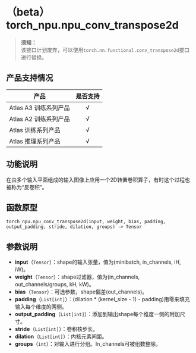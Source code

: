 # （beta）torch_npu.npu_conv_transpose2d

>**须知：**<br>
>该接口计划废弃，可以使用`torch.nn.functional.conv_transpose2d`接口进行替换。

## 产品支持情况

| 产品                                                         | 是否支持 |
| ------------------------------------------------------------ | :------: |
|<term>Atlas A3 训练系列产品</term>           |    √     |
|<term>Atlas A2 训练系列产品</term> | √   |
|<term>Atlas 训练系列产品</term> | √   |
|<term>Atlas 推理系列产品</term>| √   |

## 功能说明

在由多个输入平面组成的输入图像上应用一个2D转置卷积算子，有时这个过程也被称为“反卷积”。

## 函数原型

```
torch_npu.npu_conv_transpose2d(input, weight, bias, padding, output_padding, stride, dilation, groups) -> Tensor
```

## 参数说明

- **input**（`Tensor`）：shape的输入张量，值为(minibatch, in_channels, iH, iW)。
- **weight**（`Tensor`）：shape过滤器，值为(in_channels, out_channels/groups, kH, kW)。
- **bias**（`Tensor`）：可选参数，shape偏差(out_channels)。
- **padding**（`List[int]`）：(dilation \* (kernel_size - 1) - padding)用零来填充输入每个维度的两侧。
- **output_padding**（`List[int]`）：添加到输出shape每个维度一侧的附加尺寸。
- **stride**（`List[int]`）：卷积核步长。
- **dilation**（`List[int]`）：内核元素间距。
- **groups**（`int`）：对输入进行分组。In_channels可被组数整除。